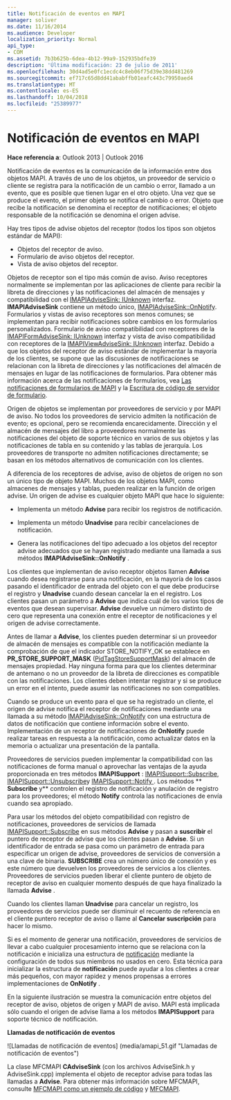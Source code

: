 ```yaml
---
title: Notificación de eventos en MAPI
manager: soliver
ms.date: 11/16/2014
ms.audience: Developer
localization_priority: Normal
api_type:
- COM
ms.assetid: 7b3b625b-6dea-4b12-99a9-152935bdfe39
description: 'Última modificación: 23 de julio de 2011'
ms.openlocfilehash: 30d4ad5e0fc1ecdc4c8eb06f75d39e38dd481269
ms.sourcegitcommit: ef717c65d8dd41ababffb01eafc443c79950aed4
ms.translationtype: MT
ms.contentlocale: es-ES
ms.lasthandoff: 10/04/2018
ms.locfileid: "25389977"
---
```

# <a name="event-notification-in-mapi"></a>Notificación de eventos en MAPI

**Hace referencia a**: Outlook 2013 | Outlook 2016 
  
Notificación de eventos es la comunicación de la información entre dos objetos MAPI. A través de uno de los objetos, un proveedor de servicio o cliente se registra para la notificación de un cambio o error, llamado a un evento, que es posible que tienen lugar en el otro objeto. Una vez que se produce el evento, el primer objeto se notifica el cambio o error. Objeto que recibe la notificación se denomina el receptor de notificaciones; el objeto responsable de la notificación se denomina el origen advise.
  
Hay tres tipos de advise objetos del receptor (todos los tipos son objetos estándar de MAPI):
  
- Objetos del receptor de aviso.   
- Formulario de aviso objetos del receptor.  
- Vista de aviso objetos del receptor.
    
Objetos de receptor son el tipo más común de aviso. Aviso receptores normalmente se implementan por las aplicaciones de cliente para recibir la libreta de direcciones y las notificaciones del almacén de mensajes y compatibilidad con el [IMAPIAdviseSink: IUnknown](imapiadvisesinkiunknown.md) interfaz. **IMAPIAdviseSink** contiene un método único, [IMAPIAdviseSink::OnNotify](imapiadvisesink-onnotify.md). Formularios y vistas de aviso receptores son menos comunes; se implementan para recibir notificaciones sobre cambios en los formularios personalizados. Formulario de aviso compatibilidad con receptores de la [IMAPIFormAdviseSink: IUnknown](imapiformadvisesinkiunknown.md) interfaz y vista de aviso compatibilidad con receptores de la [IMAPIViewAdviseSink: IUnknown](imapiviewadvisesinkiunknown.md) interfaz. Debido a que los objetos del receptor de aviso estándar de implementar la mayoría de los clientes, se supone que las discusiones de notificaciones se relacionan con la libreta de direcciones y las notificaciones del almacén de mensajes en lugar de las notificaciones de formularios. Para obtener más información acerca de las notificaciones de formularios, vea [Las notificaciones de formularios de MAPI](mapi-forms-notifications.md) y la [Escritura de código de servidor de formulario](writing-form-server-code.md).
  
Origen de objetos se implementan por proveedores de servicio y por MAPI de aviso. No todos los proveedores de servicio admiten la notificación de evento; es opcional, pero se recomienda encarecidamente. Dirección y el almacén de mensajes del libro a proveedores normalmente las notificaciones del objeto de soporte técnico en varios de sus objetos y las notificaciones de tabla en su contenido y las tablas de jerarquía. Los proveedores de transporte no admiten notificaciones directamente; se basan en los métodos alternativos de comunicación con los clientes.
  
A diferencia de los receptores de advise, aviso de objetos de origen no son un único tipo de objeto MAPI. Muchos de los objetos MAPI, como almacenes de mensajes y tablas, pueden realizar en la función de origen advise. Un origen de advise es cualquier objeto MAPI que hace lo siguiente:
  
- Implementa un método **Advise** para recibir los registros de notificación. 
    
- Implementa un método **Unadvise** para recibir cancelaciones de notificación. 
    
- Genera las notificaciones del tipo adecuado a los objetos del receptor advise adecuados que se hayan registrado mediante una llamada a sus métodos **IMAPIAdviseSink::OnNotify** . 
    
Los clientes que implementan de aviso receptor objetos llamen **Advise** cuando desea registrarse para una notificación, en la mayoría de los casos pasando el identificador de entrada del objeto con el que debe producirse el registro y **Unadvise** cuando desean cancelar la en el registro. Los clientes pasan un parámetro a **Advise** que indica cuál de los varios tipos de eventos que desean supervisar. **Advise** devuelve un número distinto de cero que representa una conexión entre el receptor de notificaciones y el origen de advise correctamente. 
  
Antes de llamar a **Advise**, los clientes pueden determinar si un proveedor de almacén de mensajes es compatible con la notificación mediante la comprobación de que el indicador STORE_NOTIFY_OK se establece en **PR_STORE_SUPPORT_MASK** ([PidTagStoreSupportMask](pidtagstoresupportmask-canonical-property.md)) del almacén de mensajes propiedad. Hay ninguna forma para que los clientes determinar de antemano o no un proveedor de la libreta de direcciones es compatible con las notificaciones. Los clientes deben intentar registrar y si se produce un error en el intento, puede asumir las notificaciones no son compatibles.
  
Cuando se produce un evento para el que se ha registrado un cliente, el origen de advise notifica el receptor de notificaciones mediante una llamada a su método [IMAPIAdviseSink::OnNotify](imapiadvisesink-onnotify.md) con una estructura de datos de notificación que contiene información sobre el evento. Implementación de un receptor de notificaciones de **OnNotify** puede realizar tareas en respuesta a la notificación, como actualizar datos en la memoria o actualizar una presentación de la pantalla. 
  
Proveedores de servicios pueden implementar la compatibilidad con las notificaciones de forma manual o aprovechar las ventajas de la ayuda proporcionada en tres métodos **IMAPISupport** : [IMAPISupport::Subscribe](imapisupport-subscribe.md), [IMAPISupport::Unsubscribe](imapisupport-unsubscribe.md)y [IMAPISupport::Notify ](imapisupport-notify.md). Los métodos ** **Subscribe** y** controlen el registro de notificación y anulación de registro para los proveedores; el método **Notify** controla las notificaciones de envía cuando sea apropiado. 
  
Para usar los métodos del objeto compatibilidad con registro de notificaciones, proveedores de servicios de llamada [IMAPISupport::Subscribe](imapisupport-subscribe.md) en sus métodos **Advise** y pasan a **suscribir** el puntero de receptor de advise que los clientes pasan a **Advise**. Si un identificador de entrada se pasa como un parámetro de entrada para especificar un origen de advise, proveedores de servicios de conversión a una clave de binaria. **SUBSCRIBE** crea un número único de conexión y es este número que devuelven los proveedores de servicios a los clientes. Proveedores de servicios pueden liberar el cliente puntero de objeto de receptor de aviso en cualquier momento después de que haya finalizado la llamada **Advise** . 
  
Cuando los clientes llaman **Unadvise** para cancelar un registro, los proveedores de servicios puede ser disminuir el recuento de referencia en el cliente puntero receptor de aviso o llame al **Cancelar suscripción** para hacer lo mismo. 
  
Si es el momento de generar una notificación, proveedores de servicios de llevar a cabo cualquier procesamiento interno que se relaciona con la notificación e inicializa una estructura de [notificación](notification.md) mediante la configuración de todos sus miembros no usados en cero. Esta técnica para inicializar la estructura de **notificación** puede ayudar a los clientes a crear más pequeños, con mayor rapidez y menos propensas a errores implementaciones de **OnNotify** . 
  
En la siguiente ilustración se muestra la comunicación entre objetos del receptor de aviso, objetos de origen y MAPI de aviso. MAPI está implicada sólo cuando el origen de advise llama a los métodos **IMAPISupport** para soporte técnico de notificación. 
  
**Llamadas de notificación de eventos**
  
![Llamadas de notificación de eventos] (media/amapi_51.gif "Llamadas de notificación de eventos")
  
La clase MFCMAPI **CAdviseSink** (con los archivos AdviseSink.h y AdviseSink.cpp) implementa el objeto de receptor advise para todas las llamadas a **Advise**. Para obtener más información sobre MFCMAPI, consulte [MFCMAPI como un ejemplo de código](mfcmapi-as-a-code-sample.md) y [MFCMAPI](https://go.microsoft.com/fwlink/?LinkId=124154).
  

